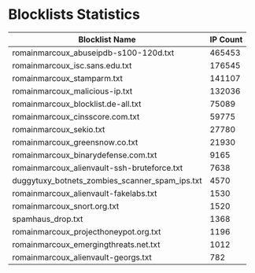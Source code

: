 # Blocklists Statistics
| Blocklist Name | IP Count |
|----|----|
| romainmarcoux_abuseipdb-s100-120d.txt | 465453 |
| romainmarcoux_isc.sans.edu.txt | 176545 |
| romainmarcoux_stamparm.txt | 141107 |
| romainmarcoux_malicious-ip.txt | 132036 |
| romainmarcoux_blocklist.de-all.txt | 75089 |
| romainmarcoux_cinsscore.com.txt | 59775 |
| romainmarcoux_sekio.txt | 27780 |
| romainmarcoux_greensnow.co.txt | 21930 |
| romainmarcoux_binarydefense.com.txt | 9165 |
| romainmarcoux_alienvault-ssh-bruteforce.txt | 7638 |
| duggytuxy_botnets_zombies_scanner_spam_ips.txt | 4570 |
| romainmarcoux_alienvault-fakelabs.txt | 1530 |
| romainmarcoux_snort.org.txt | 1520 |
| spamhaus_drop.txt | 1368 |
| romainmarcoux_projecthoneypot.org.txt | 1196 |
| romainmarcoux_emergingthreats.net.txt | 1012 |
| romainmarcoux_alienvault-georgs.txt | 782 |
